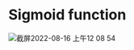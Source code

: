 # Sigmoid function 

![截屏2022-08-16 上午12 08 54](https://user-images.githubusercontent.com/93849914/184796001-39690924-33f6-45ee-8556-23895963ad59.png)
